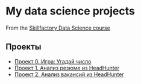 # My data science projects
From the [Skillfactory Data Science course](https://skillfactory.ru)

## Проекты

* [Проект 0. Игра: Угадай число](https://github.com/SS-42/sf_data_science/tree/main/project_0)
* [Проект 1. Анализ резюме из HeadHunter](https://github.com/SS-42/sf_data_science/tree/main/project_1/project_1.ipynb)
* [Проект 2. Анализ вакансий из HeadHunter](https://github.com/SS-42/sf_data_science/tree/main/project_2/project_2.ipynb)